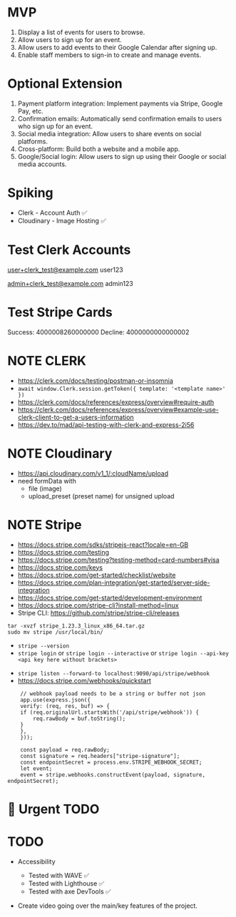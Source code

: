 # MVP
1. Display a list of events for users to browse. 
2. Allow users to sign up for an event. 
3. Allow users to add events to their Google Calendar after signing up. 
4. Enable staff members to sign-in to create and manage events.

# Optional Extension
1. Payment platform integration: Implement payments via Stripe, Google Pay, etc. 
2. Confirmation emails: Automatically send confirmation emails to users who sign up for an event. 
3. Social media integration: Allow users to share events on social platforms. 
4. Cross-platform: Build both a website and a mobile app. 
5. Google/Social login: Allow users to sign up using their Google or social media accounts.

# Spiking
- Clerk - Account Auth ✅
- Cloudinary - Image Hosting ✅

# Test Clerk Accounts
user+clerk_test@example.com
user123

admin+clerk_test@example.com
admin123

# Test Stripe Cards
Success: 4000008260000000
Decline: 4000000000000002

# NOTE CLERK
- https://clerk.com/docs/testing/postman-or-insomnia
- `await window.Clerk.session.getToken({ template: '<template name>' })`
- https://clerk.com/docs/references/express/overview#require-auth
- https://clerk.com/docs/references/express/overview#example-use-clerk-client-to-get-a-users-information
- https://dev.to/mad/api-testing-with-clerk-and-express-2i56

# NOTE Cloudinary
- https://api.cloudinary.com/v1_1/:cloudName/upload
- need formData with
    - file (image)
    - upload_preset (preset name) for unsigned upload


# NOTE Stripe
- https://docs.stripe.com/sdks/stripejs-react?locale=en-GB
- https://docs.stripe.com/testing
- https://docs.stripe.com/testing?testing-method=card-numbers#visa
- https://docs.stripe.com/keys
- https://docs.stripe.com/get-started/checklist/website
- https://docs.stripe.com/plan-integration/get-started/server-side-integration
- https://docs.stripe.com/get-started/development-environment
- https://docs.stripe.com/stripe-cli?install-method=linux
- Stripe CLI: https://github.com/stripe/stripe-cli/releases
```
tar -xvzf stripe_1.23.3_linux_x86_64.tar.gz
sudo mv stripe /usr/local/bin/
```
- `stripe --version`
- `stripe login` or `stripe login --interactive` or `stripe login --api-key <api key here without brackets>`
<!-- - `stripe listen --forward-to localhost:port/api/webhook-route` -->
- `stripe listen --forward-to localhost:9090/api/stripe/webhook`
- https://docs.stripe.com/webhooks/quickstart
```
    // webhook payload needs to be a string or buffer not json
    app.use(express.json({
    verify: (req, res, buf) => {
    if (req.originalUrl.startsWith('/api/stripe/webhook')) {
        req.rawBody = buf.toString();
    }
    },
    }));
```

```
    const payload = req.rawBody;
    const signature = req.headers["stripe-signature"];
    const endpointSecret = process.env.STRIPE_WEBHOOK_SECRET;
    let event;
    event = stripe.webhooks.constructEvent(payload, signature, endpointSecret);
```

# 🔴 Urgent TODO

# TODO
- Accessibility
    - Tested with WAVE ✅
    - Tested with Lighthouse ✅
    - Tested with axe DevTools ✅

- Create video going over the main/key features of the project.

